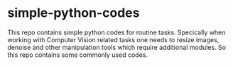 # simple-python-codes
This repo contains simple python codes for routine tasks. Specically when working with Computer Vision related tasks one needs to resize images, denoise and other manipulation tools which require additional modules. So this repo contains some commonly used codes.
